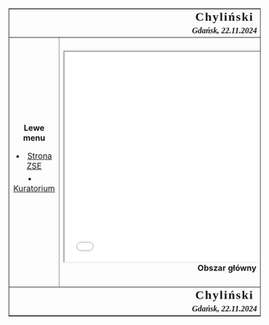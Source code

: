 
<!DOCTYPE html>
<html>
<head>
    <meta charset="utf-8">
    <title>Strona z ramkami</title>
    <style>
        ul {
            list-style-position: inside; /* Ustawia kropki bliżej treści */
            padding-left: 0; /* Usuwa domyślny odstęp od lewej */
            margin-left: 0; /* Usuwa domyślny margines od lewej */
        }
        li {
            margin-bottom: 5px; /* Dodaje niewielki odstęp między elementami listy */
        }
        .header-footer {
            text-align: center;
            font-family: 'Georgia', serif; /* Elegancka czcionka */
            font-weight: bold;
        }
        .header-footer .title {
            font-size: 24px; /* Duży rozmiar dla nazwiska */
            letter-spacing: 2px; /* Dodaje odstępy między literami */
        }
        .header-footer .subtitle {
            font-size: 16px; /* Mniejszy rozmiar dla daty */
            font-style: italic; /* Kursywa dla daty */
            margin-top: 5px; /* Odstęp od nazwiska */
        }
    </style>
</head>
<body>
<table width="95%" border="1" align="center">
    <!-- Nagłówek -->
    <tr>
        <td colspan="3" class="header-footer">
            <div class="title">Chyliński</div>
            <div class="subtitle">Gdańsk, 22.11.2024</div>
        </td>
    </tr>
    <!-- Środek strony -->
    <tr>
        <!-- Lewe menu -->
        <td width="18%" align="center">
            <b>Lewe menu</b>
            <ul>
                <li><a href="https://zse.edu.gdansk.pl/" target="obszar_glowny">Strona ZSE</a></li>
                <li><a href="https://www.kuratorium.gda.pl/" target="obszar_glowny">Kuratorium</a></li>
            </ul>
        </td>
        <!-- Obszar główny -->
        <td align="center">
            <iframe width="650" height="420" name="obszar_glowny" src="start.html" border="0"></iframe>
            <b>Obszar główny</b>
        </td>
        <!-- Prawe menu -->
        <td width="18%" align="center">
            <b>Prawe menu</b>
            <ul>
                <li><a href="?-plik" target="obszar_glowny">Kliknij, aby ściągnąć plik</a></li>
                <li><a href="?-plik" target="obszar_glowny">Kliknij, aby zobaczyć tabelę</a></li>
                <li><a href="file:///D:/winryny%20i%20aplikacje%20internetowe/formularzindex.html" target="obszar_glowny">Kliknij, aby zobaczyć formularz</a></li>
                <li><a href="mailto:?-mail">Kliknij, aby wysłać pocztę</a></li>
                <li><a href="file:///C:/Users/dell/Desktop/g%C5%82ownyindex.html" target="obszar_glowny">Zadania od Z1 do Z6</a></li>
            </ul>
        </td>
    </tr>
    <!-- Stopka -->
    <tr>
        <td colspan="3" class="header-footer">
            <div class="title">Chyliński</div>
            <div class="subtitle">Gdańsk, 22.11.2024</div>
        </td>
    </tr>
</table>
</body>
</html>
